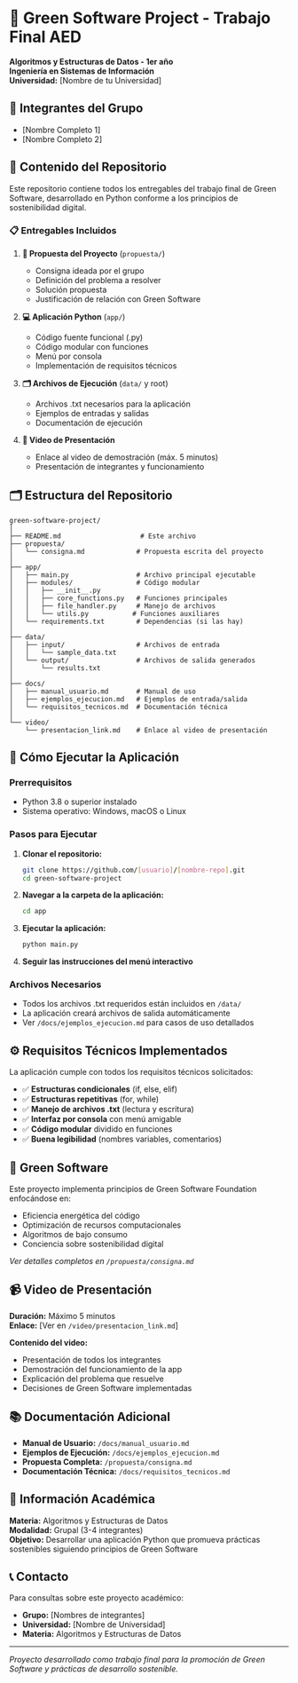 # 🌱 Green Software Project - Trabajo Final AED

**Algoritmos y Estructuras de Datos - 1er año**  
**Ingeniería en Sistemas de Información**  
**Universidad:** [Nombre de tu Universidad]

## 👥 Integrantes del Grupo

- [Nombre Completo 1]
- [Nombre Completo 2]

## 📁 Contenido del Repositorio

Este repositorio contiene todos los entregables del trabajo final de Green Software, desarrollado en Python conforme a los principios de sostenibilidad digital.

### 📋 Entregables Incluidos

1. **📄 Propuesta del Proyecto** (`propuesta/`)

   - Consigna ideada por el grupo
   - Definición del problema a resolver
   - Solución propuesta
   - Justificación de relación con Green Software

2. **💻 Aplicación Python** (`app/`)

   - Código fuente funcional (.py)
   - Código modular con funciones
   - Menú por consola
   - Implementación de requisitos técnicos

3. **🗂️ Archivos de Ejecución** (`data/` y root)

   - Archivos .txt necesarios para la aplicación
   - Ejemplos de entradas y salidas
   - Documentación de ejecución

4. **🎥 Video de Presentación**
   - Enlace al video de demostración (máx. 5 minutos)
   - Presentación de integrantes y funcionamiento

## 🗂️ Estructura del Repositorio

```
green-software-project/
│
├── README.md                    # Este archivo
├── propuesta/
│   └── consigna.md             # Propuesta escrita del proyecto
│
├── app/
│   ├── main.py                 # Archivo principal ejecutable
│   ├── modules/                # Código modular
│   │   ├── __init__.py
│   │   ├── core_functions.py   # Funciones principales
│   │   ├── file_handler.py     # Manejo de archivos
│   │   └── utils.py           # Funciones auxiliares
│   └── requirements.txt        # Dependencias (si las hay)
│
├── data/
│   ├── input/                  # Archivos de entrada
│   │   └── sample_data.txt
│   └── output/                 # Archivos de salida generados
│       └── results.txt
│
├── docs/
│   ├── manual_usuario.md       # Manual de uso
│   ├── ejemplos_ejecucion.md   # Ejemplos de entrada/salida
│   └── requisitos_tecnicos.md  # Documentación técnica
│
└── video/
    └── presentacion_link.md    # Enlace al video de presentación
```

## 🚀 Cómo Ejecutar la Aplicación

### Prerrequisitos

- Python 3.8 o superior instalado
- Sistema operativo: Windows, macOS o Linux

### Pasos para Ejecutar

1. **Clonar el repositorio:**

   ```bash
   git clone https://github.com/[usuario]/[nombre-repo].git
   cd green-software-project
   ```

2. **Navegar a la carpeta de la aplicación:**

   ```bash
   cd app
   ```

3. **Ejecutar la aplicación:**

   ```bash
   python main.py
   ```

4. **Seguir las instrucciones del menú interactivo**

### Archivos Necesarios

- Todos los archivos .txt requeridos están incluidos en `/data/`
- La aplicación creará archivos de salida automáticamente
- Ver `/docs/ejemplos_ejecucion.md` para casos de uso detallados

## ⚙️ Requisitos Técnicos Implementados

La aplicación cumple con todos los requisitos técnicos solicitados:

- ✅ **Estructuras condicionales** (if, else, elif)
- ✅ **Estructuras repetitivas** (for, while)
- ✅ **Manejo de archivos .txt** (lectura y escritura)
- ✅ **Interfaz por consola** con menú amigable
- ✅ **Código modular** dividido en funciones
- ✅ **Buena legibilidad** (nombres variables, comentarios)

## 🌿 Green Software

Este proyecto implementa principios de Green Software Foundation enfocándose en:

- Eficiencia energética del código
- Optimización de recursos computacionales
- Algoritmos de bajo consumo
- Conciencia sobre sostenibilidad digital

_Ver detalles completos en `/propuesta/consigna.md`_

## 📹 Video de Presentación

**Duración:** Máximo 5 minutos  
**Enlace:** [Ver en `/video/presentacion_link.md`]

**Contenido del video:**

- Presentación de todos los integrantes
- Demostración del funcionamiento de la app
- Explicación del problema que resuelve
- Decisiones de Green Software implementadas

## 📚 Documentación Adicional

- **Manual de Usuario:** `/docs/manual_usuario.md`
- **Ejemplos de Ejecución:** `/docs/ejemplos_ejecucion.md`
- **Propuesta Completa:** `/propuesta/consigna.md`
- **Documentación Técnica:** `/docs/requisitos_tecnicos.md`

## 📄 Información Académica

**Materia:** Algoritmos y Estructuras de Datos  
**Modalidad:** Grupal (3-4 integrantes)  
**Objetivo:** Desarrollar una aplicación Python que promueva prácticas sostenibles siguiendo principios de Green Software

## 📞 Contacto

Para consultas sobre este proyecto académico:

- **Grupo:** [Nombres de integrantes]
- **Universidad:** [Nombre de Universidad]
- **Materia:** Algoritmos y Estructuras de Datos

---

_Proyecto desarrollado como trabajo final para la promoción de Green Software y prácticas de desarrollo sostenible._
